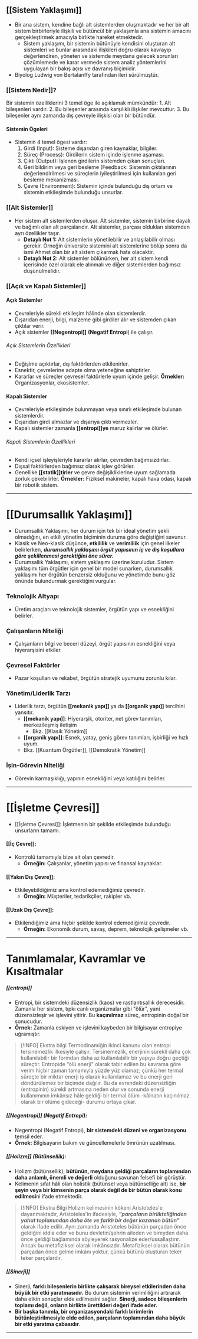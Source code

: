 ## [[Sistem Yaklaşımı]]
- Bir ana sistem, kendine bağlı alt sistemlerden oluşmaktadır ve her bir alt sistem birbirleriyle ilişkili ve bütüncül bir yaklaşımla ana sistemin amacını gerçekleştirmek amacıyla birlikte hareket etmektedir.
	- Sistem yaklaşımı, bir sistemin bütünüyle kendisini oluşturan alt sistemleri ve bunlar arasındaki ilişkileri doğru olarak kavrayıp değerlendiren, yöneten ve sistemde meydana gelecek sorunları çözümlemede ve karar vermede sistem analiz yöntemlerini uygulayan bir bakış açısı ve davranış biçimidir.
- Biyolog Ludwig von Bertalanffy tarafından ileri sürülmüştür.
### [[Sistem Nedir]]?
Bir sistemin özelliklerini 3 temel öge ile açıklamak mümkündür:
	1. Alt bileşenleri vardır.
	2. Bu bileşenler arasında karşılıklı ilişkiler mevcuttur.
	3. Bu bileşenler aynı zamanda dış çevreyle ilişkisi olan bir bütündür.
#### Sistemin Ögeleri
- Sistemin 4 temel ögesi vardır:
	1. Girdi (Input): Sisteme dışarıdan giren kaynaklar, bilgiler.
	2. Süreç (Process): Girdilerin sistem içinde işlenme aşaması.
	3. Çıktı (Output): İşlenen girdilerin sistemden çıkan sonuçları.
	4. Geri bildirim veya geri besleme (Feedback: Sistemin çıktılarının değerlendirilmesi ve süreçlerin iyileştirilmesi için kullanılan geri besleme mekanizması.
	5. Çevre (Environment): Sistemin içinde bulunduğu dış ortam ve sistemin etkileşimde bulunduğu unsurlar.
### [[Alt Sistemler]]
- Her sistem alt sistemlerden oluşur. Alt sistemler, sistemin birbirine dayalı ve bağımlı olan alt parçalarıdır. Alt sistemler, parçası oldukları sistemden ayrı özellikler taşır.
	- **Detaylı Not 1:** Alt sistemlerin yönetilebilir ve anlaşılabilir olması gerekir. Örneğin üniversite sistemini alt sistemlerine bölüp sonra da ismi Ahmet olan bir alt sistem çıkarmak hata olacaktır. 
	- **Detaylı Not 2:** Alt sistemler bölünürken, her alt sistem kendi içerisinde özel olarak ele alınmalı ve diğer sistemlerden bağımsız düşünülmelidir. 
### [[Açık ve Kapalı Sistemler]]

#### Açık Sistemler
- Çevreleriyle sürekli etkileşim hâlinde olan sistemlerdir. 
- Dışarıdan enerji, bilgi, malzeme gibi girdiler alır ve sistemden çıkan çıktılar verir.
- Açık sistemler **[[Negentropi]]** **(Negatif Entropi**) ile çalışır.
###### Açık Sistemlerin Özellikleri
- Değişime açıktırlar, dış faktörlerden etkilenirler.
- Esnektir, çevrelerine adapte olma yeteneğine sahiptirler.
- Kararlar ve süreçler çevresel faktörlerle uyum içinde gelişir.
**Örnekler:** Organizasyonlar, ekosistemler.
#### Kapalı Sistemler
- Çevreleriyle etkileşimde bulunmayan veya sınırlı etkileşimde bulunan sistemlerdir. 
- Dışarıdan girdi almazlar ve dışarıya çıktı vermezler.
- Kapalı sistemler zamanla **[[entropi]]ye** maruz kalırlar ve ölürler.
###### Kapalı Sistemlerin Özellikleri
- Kendi içsel işleyişleriyle kararlar alırlar, çevreden bağımsızdırlar.
- Dışsal faktörlerden bağımsız olarak işlev görürler.
- Genellike **[[statik]]tirler** ve çevre değişikliklerine uyum sağlamada zorluk çekebilirler.
**Örnekler:** Fiziksel makineler, kapalı hava odası, kapalı bir robotik sistem.

---
# [[Durumsallık Yaklaşımı]]
- Durumsallık Yaklaşımı, her durum için tek bir ideal yönetim şekli olmadığını, en etkili yönetim biçiminin duruma göre değiştiğini savunur. 
- Klasik ve Neo-klasik düşünce, **etkililik** ve **verimlilik** için genel ilkeler belirlerken, ***durumsallık yaklaşımı örgüt yapısının iç ve dış koşullara göre şekillenmesi gerektiğini öne sürer.***
- Durumsallık Yaklaşımı, sistem yaklaşımı üzerine kuruludur. Sistem yaklaşımı tüm örgütler için genel bir model sunarken, durumsallık yaklaşımı her örgütün benzersiz olduğunu ve yönetimde bunu göz önünde bulundurmak gerektiğini vurgular.
### Teknolojik Altyapı
- Üretim araçları ve teknolojik sistemler, örgütün yapı ve esnekliğini belirler.
### Çalışanların Niteliği
- Çalışanların bilgi ve beceri düzeyi, örgüt yapısının esnekliğini veya hiyerarşisini etkiler.
### Çevresel Faktörler
 - Pazar koşulları ve rekabet, örgütün stratejik uyumunu zorunlu kılar.
### Yönetim/Liderlik Tarzı
- Liderlik tarzı, örgütün **[[mekanik yapı]]** ya da **[[organik yapı]]** tercihini yansıtır.
	- **[[mekanik yapı]]**: Hiyerarşik, otoriter, net görev tanımları, merkezileşmiş iletişim
		- Bkz. [[Klasik Yönetim]]
	- **[[organik yapı]]**: Esnek, yatay, geniş görev tanımları, işbirliği ve hızlı uyum.
	- Bkz. [[Kuantum Örgütler]], [[Demokratik Yönetim]]
### İşin-Görevin Niteliği
- Görevin karmaşıklığı, yapının esnekliğini veya katılığını belirler.

---

# [[İşletme Çevresi]]
- [[İşletme Çevresi]]: İşletmenin bir şekilde etkileşimde bulunduğu unsurların tamamı.


#### [[İç Çevre]]: 
- Kontrolü tamamıyla bize ait olan çevredir.
	- **Örneğin:** Çalışanlar, yönetim yapısı ve finansal kaynaklar.
#### [[Yakın Dış Çevre]]:
- Etkileyebildiğimiz ama kontrol edemediğimiz çevredir.
	- **Örneğin:** Müşteriler, tedarikçiler, rakipler vb.
#### [[Uzak Dış Çevre]]:
- Etkilendiğimiz ama hiçbir şekilde kontrol edemediğimiz çevredir.
	- **Örneğin:** Ekonomik durum, savaş, deprem, teknolojik gelişmeler vb.


---

# Tanımlamalar, Kavramlar ve Kısaltmalar
##### [[entropi]]
- Entropi, bir sistemdeki düzensizlik (kaos) ve rastlantısallık derecesidir. Zamanla her sistem, tıpkı canlı organizmalar gibi "ölür", yani düzensizleşir ve işlevini yitirir. Bu **kaçınılmaz** süreç, entropinin doğal bir sonucudur.
- **Örnek:** Zamanla eskiyen ve işlevini kaybeden bir bilgisayar entropiye uğramıştır.

> [!INFO] Ekstra bilgi 
> Termodinamiğin ikinci kanunu olan entropi tersinemezlik ilkesiyle çalışır. Tersinemezlik, enerjinin sürekli daha çok kullanılabilir bir formdan daha az kullanılabilir bir yapıya doğru geçtiği süreçtir. Entropide “ölü enerji" olarak tabir edilen bu kavrama göre verim hiçbir zaman tamamıyla yüzde yüz olamaz; çünkü her termal süreçte bir miktar enerji iş olarak kullanılamaz ve bu enerji geri döndürülemez bir biçimde dağılır. Bu da evrendeki düzensizliğin (entropinin) sürekli artmasına neden olur ve sonunda enerji kullanımının imkânsız hâle geldiği bir termal ölüm -kâinatın kaçınılmaz olarak bir ölüme gideceği- durumu ortaya çıkar.

##### [[Negentropi]] (Negatif Entropi):
- Negentropi (Negatif Entropi), **bir sistemdeki düzeni ve organizasyonu** temsil eder. 
- **Örnek:** Bilgisayarın bakım ve güncellemelerle ömrünün uzatılması.

##### [[Holizm]] (Bütünsellik):
- Holizm (bütünsellik); **bütünün, meydana geldiği parçaların toplamından daha anlamlı, önemli ve değerli** olduğunu savunan felsefi bir görüştür. 
- Kelimenin sıfat hâli olan holistik (bütünsel veya bütünselliğe ait) ise, **bir şeyin veya bir kimsenin parça olarak değil de bir bütün olarak konu edilmesi**ni ifade etmektedir.

> [!INFO] Ekstra Bilgi
> Holizm kelimesinin kökeni Aristoteles'e dayanmaktadır, Aristoteles'in ifadesiyle, ***"parçaların birlikteliğinden yahut toplamından daha öte ve farklı bir değer kazanan bütün"*** olarak ifade edilir. Aynı zamanda Aristoteles bütünün parçadan önce geldiğini iddia eder ve bunu devletin/şehrin aileden ve bireyden daha önce geldiği bağlamında söyleyerek rasyonalize eder/ussallaştırır. Ancak bu metafiziksel olarak imkânsızdır. Metafiziksel olarak bütünün parçadan önce gelme imkânı yoktur, çünkü bütünü oluşturan teker teker parçalardır.
> 


##### [[Sinerji]]
- Sinerji, **farklı bileşenlerin birlikte çalışarak bireysel etkilerinden daha büyük bir etki yaratmasıdır.** Bu durum sistemin verimliliğini artırarak daha etkin sonuçlar elde edilmesini sağlar. **Sinerji, sadece bileşenlerin toplamı değil, onların birlikte ürettikleri değeri ifade eder.**
- **Bir başka tanımla, bir organizasyondaki farklı birimlerin bütünleştirilmesiyle elde edilen, parçaların toplamından daha büyük bir etki yaratma çabasıdır**.

---
